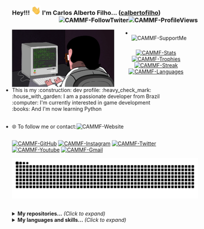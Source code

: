 ### Hey!!! [<img alt="CAMMF-Hello" height="25" src="https://github.com/calbertofilho/calbertofilho/blob/main/assets/images/gifs/Hey!.gif" />](https://github.com/calbertofilho) I'm Carlos Alberto Filho... ([calbertofilho](https://github.com/calbertofilho)) [<img src="https://komarev.com/ghpvc/?username=calbertofilho&label=views&color=0e75b6&style=plastic" alt="CAMMF-ProfileViews" height="18" align="right" target="_blank" />](https://github.com/calbertofilho)<br />[<img src="https://img.shields.io/twitter/follow/CFilhoCE?color=0e75b6&label=followers&logo=twitter&style=plastic" alt="CAMMF-FollowTwiter" height="18" align="right" target="_blank" />](https://twitter.com/CFilhoCE)<br />
<div style="width: 100%; margin: 0 auto;">
  <div style="float: right; max-width: 200px; display: list-item; margin: 0 auto;">

  [<img src="https://cdn.buymeacoffee.com/buttons/v2/default-yellow.png" alt="CAMMF-SupportMe" width="180" height="40" align="right" target="_blank" />](https://www.buymeacoffee.com/calbertofilho)
  </div>
  <div style="float: left; font-size: 0; display: inline-block;; margin: 0 auto; background-color: blue;min-width: 250px;">

  [<img src="https://github.com/calbertofilho/calbertofilho/blob/main/assets/images/gifs/developer.gif" alt="CAMMF-Developer" height="155" align="left" target="_blank" />](https://github.com/calbertofilho)
  </div>
  <div style="float: left; display: list-item; margin: 0 auto;">
    This is my :construction: dev profile: :heavy_check_mark:<br/>
    :house_with_garden: I am a passionate developer from Brazil<br/>
    :computer: I'm currently interested in game development<br/>
    :books: And I'm now learning Python<br/><br/>
  </div>
  <div style="float: left; display: list-item; margin: 0 auto;">

  :globe_with_meridians: To follow me or contact:  [<img src="https://img.shields.io/badge/Website-0E75B6?style=flat-square&logo=Qiskit&logoColor=white" alt="CAMMF-Website" align="right" target="_blank" />](https://www.carlosalberto.eti.br)
  </div>
  <div style="float: left; display: inline-block; margin: 0 auto;">

  [<img src="https://img.shields.io/badge/GitHub-100000?style=for-the-badge&logo=github&logoColor=white" alt="CAMMF-GitHub" target="_blank" />](https://github.com/calbertofilho)
  [<img src="https://img.shields.io/badge/Instagram-E4405F?style=for-the-badge&logo=instagram&logoColor=white" alt="CAMMF-Instagram" target="_blank" />](https://instagram.com/cfilhoce)
  [<img src="https://img.shields.io/badge/Twitter-1DA1F2?style=for-the-badge&logo=twitter&logoColor=white" alt="CAMMF-Twitter" target="_blank" />](https://twitter.com/CFilhoCE)
  [<img src="https://img.shields.io/badge/YouTube-FF0000?style=for-the-badge&logo=youtube&logoColor=white" alt="CAMMF-Youtube" target="_blank" />](https://www.youtube.com/channel/UCqzFzm1V9puvad_6Q0gvTRA)
  [<img src="https://img.shields.io/badge/Gmail-D14836?style=for-the-badge&logo=gmail&logoColor=white" alt="CAMMF-Gmail" target="_blank" />](mailto:carlos@lberto.eti.br)
  <!--
    https://img.shields.io/badge/{TEXT}-{BADGE-BGCOLOR}?style={STYLE}&logo={LOGO-NAME}&logoColor={LOGO-COLOR}
      {TEXT} = Paste your badge text
      {BADGE-BGCOLOR} = Paste your hex color whithout "#" or name (brightgreen greenyellow green yellow orange red blue lightgrey success important critical informational inactive blueviolet)
      {STYLE} = for-the-badge (big badge) or flat-square (small badge)
      {LOGO-NAME} = Logo name from Simple Icon (https://simpleicons.org/)
      {LOGO-COLOR} = Same as BADGE-BGCOLOR
  -->
  </div>
</div>

##
<div align="center">

  [<img src="https://github-readme-stats.vercel.app/api?username=calbertofilho&show_icons=true&include_all_commits=true&count_private=true&theme=dark&hide_border=true&bg_color=00000000" alt="CAMMF-Stats" height="180em" target="_blank" />](https://github.com/calbertofilho)
  [<img src="https://github-profile-trophy.vercel.app/?username=calbertofilho&column=3&margin-w=15&margin-h=15&theme=onedark&no-bg=true&no-frame=true" alt="CAMMF-Trophies" height="180em" target="_blank" />](https://github.com/calbertofilho)<br/>
  [<img src="https://github-readme-streak-stats.herokuapp.com?user=calbertofilho&theme=dark&hide_border=true&background=00000000" alt="CAMMF-Streak" height="180em" target="_blank" />](https://github.com/calbertofilho)
  [<img src="https://github-readme-stats.vercel.app/api/top-langs/?username=calbertofilho&langs_count=10&theme=dark&hide_border=true&bg_color=00000000" alt="CAMMF-Languages" height="180em" target="_blank" />](https://github.com/calbertofilho)
  [![Snake animation](https://github.com/calbertofilho/calbertofilho/blob/output/github-contribution-grid-snake.svg)](https://github.com/calbertofilho)

</div>

##
<div>
  <details>
    <summary>
      <b>My repositories...</b> <i>(Click to expand)</i>
    </summary>

  [![SpaceShooter Card](https://github-readme-stats.vercel.app/api/pin/?username=calbertofilho&repo=SpaceShooter&theme=dark&hide_border=true&bg_color=00000000)](https://github.com/calbertofilho/SpaceShooter)
  [![FlapPythonBird Card](https://github-readme-stats.vercel.app/api/pin/?username=calbertofilho&repo=FlapPythonBird&theme=dark&hide_border=true&bg_color=00000000)](https://github.com/calbertofilho/FlapPythonBird)
  [![DynoDesertEndlessRun Card](https://github-readme-stats.vercel.app/api/pin/?username=calbertofilho&repo=DynoDesertEndlessRun&theme=dark&hide_border=true&bg_color=00000000)](https://github.com/calbertofilho/DynoDesertEndlessRun)
  [![SpaceInvadersClone Card](https://github-readme-stats.vercel.app/api/pin/?username=calbertofilho&repo=SpaceInvadersClone&theme=dark&hide_border=true&bg_color=00000000)](https://github.com/calbertofilho/SpaceInvadersClone)

  </details>
</div>

<div style="display: inline_block">
  <details>
    <summary>
      <b>My languages and skills...</b> <i>(Click to expand)</i>
    </summary>
    Servers:<br/>
    <a href="https://github.com/calbertofilho">
      <img align="center" alt="CAMMF-Apache" height="30" width="40" src="https://github.com/devicons/devicon/blob/master/icons/apache/apache-original.svg">
      <img align="center" alt="CAMMF-Nginx" height="30" width="40" src="https://github.com/devicons/devicon/blob/master/icons/nginx/nginx-original.svg">
      <img align="center" alt="CAMMF-Tomcat" height="30" width="40" src="https://github.com/devicons/devicon/blob/master/icons/tomcat/tomcat-original.svg">
      <img align="center" alt="CAMMF-WordPress" height="30" width="40" src="https://github.com/devicons/devicon/blob/master/icons/wordpress/wordpress-plain.svg">
    </a>
    <br/><br/>
    Languages:<br/>
    <a href="https://github.com/calbertofilho">
      <img align="center" alt="CAMMF-C" height="30" width="40" src="https://github.com/devicons/devicon/blob/master/icons/c/c-original.svg">
      <img align="center" alt="CAMMF-Cplusplus" height="30" width="40" src="https://github.com/devicons/devicon/blob/master/icons/cplusplus/cplusplus-original.svg">
      <img align="center" alt="CAMMF-Csharp" height="30" width="40" src="https://github.com/devicons/devicon/blob/master/icons/csharp/csharp-original.svg">
      <img align="center" alt="CAMMF-Java" height="30" width="40" src="https://github.com/devicons/devicon/blob/master/icons/java/java-original.svg">
      <img align="center" alt="CAMMF-Python" height="30" width="40" src="https://github.com/devicons/devicon/blob/master/icons/python/python-original.svg">
      <img align="center" alt="CAMMF-Css3" height="30" width="40" src="https://github.com/devicons/devicon/blob/master/icons/css3/css3-original.svg">
      <img align="center" alt="CAMMF-Html5" height="30" width="40" src="https://github.com/devicons/devicon/blob/master/icons/html5/html5-original.svg">
      <img align="center" alt="CAMMF-Javascript" height="30" width="40" src="https://github.com/devicons/devicon/blob/master/icons/javascript/javascript-original.svg">
      <img align="center" alt="CAMMF-Php" height="30" width="40" src="https://github.com/devicons/devicon/blob/master/icons/php/php-original.svg">
    </a>
    <br/><br/>
    DBMs:<br/>
    <a href="https://github.com/calbertofilho">
      <img align="center" alt="CAMMF-SqlServer" height="30" width="40" src="https://github.com/devicons/devicon/blob/master/icons/microsoftsqlserver/microsoftsqlserver-plain-wordmark.svg">
      <img align="center" alt="CAMMF-MongoDB" height="30" width="40" src="https://github.com/devicons/devicon/blob/master/icons/mongodb/mongodb-original-wordmark.svg">
      <img align="center" alt="CAMMF-MySQL" height="30" width="40" src="https://github.com/devicons/devicon/blob/master/icons/mysql/mysql-original-wordmark.svg">
      <img align="center" alt="CAMMF-Oracle" height="30" width="40" src="https://github.com/devicons/devicon/blob/master/icons/oracle/oracle-original.svg">
      <img align="center" alt="CAMMF-PostgreSql" height="30" width="40" src="https://github.com/devicons/devicon/blob/master/icons/postgresql/postgresql-original-wordmark.svg">
    </a>
    <br/><br/>
    OSes:<br/>
    <a href="https://github.com/calbertofilho">
      <img align="center" alt="CAMMF-Linux" height="30" width="40" src="https://github.com/devicons/devicon/blob/master/icons/linux/linux-original.svg">
      <img align="center" alt="CAMMF-Debian" height="30" width="40" src="https://github.com/devicons/devicon/blob/master/icons/debian/debian-original.svg">
      <img align="center" alt="CAMMF-Redhat" height="30" width="40" src="https://github.com/devicons/devicon/blob/master/icons/redhat/redhat-original.svg">
      <img align="center" alt="CAMMF-Ubuntu" height="30" width="40" src="https://github.com/devicons/devicon/blob/master/icons/ubuntu/ubuntu-plain.svg">
      <img align="center" alt="CAMMF-Unix" height="30" width="40" src="https://github.com/devicons/devicon/blob/master/icons/unix/unix-original.svg">
      <img align="center" alt="CAMMF-MsDos" height="30" width="40" src="https://github.com/devicons/devicon/blob/master/icons/msdos/msdos-original.svg">
      <img align="center" alt="CAMMF-Windows" height="30" width="40" src="https://github.com/devicons/devicon/blob/master/icons/windows8/windows8-original.svg">
    </a>
    <br/><br/>
    Apps:<br/>
    <a href="https://github.com/calbertofilho">
      <img align="center" alt="CAMMF-Bash" height="30" width="40" src="https://github.com/devicons/devicon/blob/master/icons/bash/bash-original.svg">
      <img align="center" alt="CAMMF-Gimp" height="30" width="40" src="https://github.com/devicons/devicon/blob/master/icons/gimp/gimp-original.svg">
      <img align="center" alt="CAMMF-Inkscape" height="30" width="40" src="https://github.com/devicons/devicon/blob/master/icons/inkscape/inkscape-original.svg">
      <img align="center" alt="CAMMF-Putty" height="30" width="40" src="https://github.com/devicons/devicon/blob/master/icons/putty/putty-original.svg">
      <img align="center" alt="CAMMF-Ssh" height="30" width="40" src="https://github.com/devicons/devicon/blob/master/icons/ssh/ssh-original-wordmark.svg">
      <img align="center" alt="CAMMF-Vim" height="30" width="40" src="https://github.com/devicons/devicon/blob/master/icons/vim/vim-original.svg">
    </a>
  </details>
</div>
